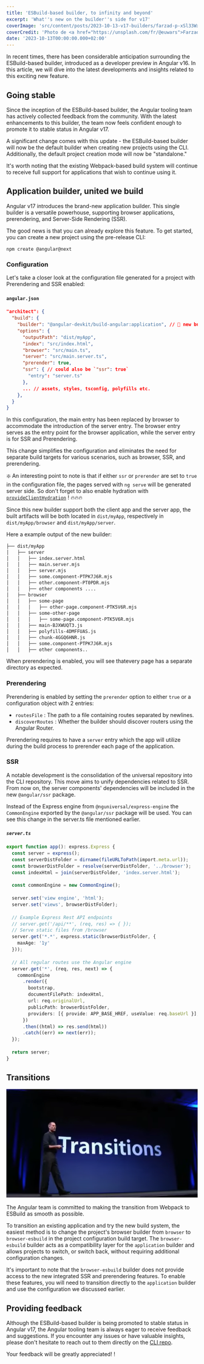 ```yaml
---
title: 'ESBuild-based builder, to infinity and beyond'
excerpt: 'What''s new on the builder''s side for v17'
coverImage: 'src/content/posts/2023-10-13-v17-builders/farzad-p-xSl33Wxyc-unsplash.jpg'
coverCredit: 'Photo de <a href="https://unsplash.com/fr/@euwars">Farzad</a> sur <a href="https://unsplash.com/fr/photos/p-xSl33Wxyc">Unsplash</a>"'
date: '2023-10-13T00:00:00.000+02:00'
---
```


In recent times, there has been considerable anticipation surrounding the ESBuild-based builder, introduced as a developer preview in Angular v16. In this article, we will dive into the latest developments and insights related to this exciting new feature.

## Going stable

Since the inception of the ESBuild-based builder, the Angular tooling team has actively collected feedback from the community. With the latest enhancements to this builder, the team now feels confident enough to promote it to stable status in Angular v17.

A significant change comes with this update - the ESBuild-based builder will now be the default builder when creating new projects using the CLI. Additionally, the default project creation mode will now be "standalone."

It's worth noting that the existing Webpack-based build system will continue to receive full support for applications that wish to continue using it.

## Application builder, united we build

Angular v17 introduces the brand-new application builder. This single builder is a versatile powerhouse, supporting browser applications, prerendering, and Server-Side Rendering (SSR).

The good news is that you can already explore this feature. To get started, you can create a new project using the pre-release CLI:

```text
npm create @angular@next
```

### Configuration

Let's take a closer look at the configuration file generated for a project with Prerendering and SSR enabled:

#### **`angular.json`**

```json
"architect": {
  "build": {
    "builder": "@angular-devkit/build-angular:application", // 🎉 new builder 🎉
    "options": {
      "outputPath": "dist/myApp",
      "index": "src/index.html",
      "browser": "src/main.ts",
      "server": "src/main.server.ts",
      "prerender": true, 
      "ssr": { // could also be `"ssr": true`
        "entry": "server.ts"
      },
      ... // assets, styles, tsconfig, polyfills etc.
    },
  }
}
```

In this configuration, the main entry has been replaced by browser to accommodate the introduction of the server entry. The browser entry serves as the entry point for the browser application, while the server entry is for SSR and Prerendering.

This change simplifies the configuration and eliminates the need for separate build targets for various scenarios, such as browser, SSR, and prerendering.

❇️ An interesting point to note is that if either `ssr` or `prerender` are set to `true` in the configuration file, the pages served with `ng serve` will be generated server side.
So don't forget to also enable hydration with [`provideClientHydration`](https://angular.io/api/platform-browser/provideClientHydration) ! 🔥🔥🔥

Since this new builder support both the client app and the server app, the built artifacts will be both located in `dist/myApp`, respectively in `dist/myApp/browser` and `dist/myApp/server`.

Here a example output of the new builder:

```text
├── dist/myApp
│   ├── server
│   │   ├── index.server.html
│   │   ├── main.server.mjs
│   │   ├── server.mjs
│   │   ├── some.component-PTPK7J6R.mjs
│   │   ├── other.component-PT0PDR.mjs
│   │   ├── other components ....
│   ├── browser
│   │   ├── some-page
│   │   │   ├── other-page.component-PTK5V6R.mjs
│   │   ├── some-other-page
│   │   │   ├── some-page.component-PTK5V6R.mjs
│   │   ├── main-BJXWUQT3.js
│   │   ├── polyfills-4DMFFUAS.js
│   │   ├── chunk-4GGQ6HNR.js
│   │   ├── some.component-PTPK7J6R.mjs
│   │   ├── other components..
```

When prerendering is enabled, you will see thatevery page has a separate directory as expected.

### Prerendering

Prerendering is enabled by setting the `prerender` option to either `true` or a configuration object with 2 entries:

* `routesFile` : The path to a file containing routes separated by newlines.
* `discoverRoutes` : Whether the builder should discover routers using the Angular Router.

Prerendering requires to have a `server` entry which the app will utilize during the build process to prerender each page of the application.

### SSR

A notable development is the consolidation of the universal repository into the CLI repository. This move aims to unify dependencies related to SSR. From now on, the server components' dependencies will be included in the new `@angular/ssr` package.

Instead of the Express engine from `@nguniversal/express-engine` the `CommonEngine` exported by the `@angular/ssr` package will be used. You can see this change in the server.ts file mentioned earlier.

#### *`server.ts`*

```ts
export function app(): express.Express {
  const server = express();
  const serverDistFolder = dirname(fileURLToPath(import.meta.url));
  const browserDistFolder = resolve(serverDistFolder, '../browser');
  const indexHtml = join(serverDistFolder, 'index.server.html');

  const commonEngine = new CommonEngine();

  server.set('view engine', 'html');
  server.set('views', browserDistFolder);

  // Example Express Rest API endpoints
  // server.get('/api/**', (req, res) => { });
  // Serve static files from /browser
  server.get('*.*', express.static(browserDistFolder, {
    maxAge: '1y'
  }));

  // All regular routes use the Angular engine
  server.get('*', (req, res, next) => {
    commonEngine
      .render({
        bootstrap,
        documentFilePath: indexHtml,
        url: req.originalUrl,
        publicPath: browserDistFolder,
        providers: [{ provide: APP_BASE_HREF, useValue: req.baseUrl }],
      })
      .then((html) => res.send(html))
      .catch((err) => next(err));
  });

  return server;
}
```

## Transitions

![Let's talk about transitions](/src/content/posts/2023-10-13-v17-builders/transitions.png)

The Angular team is committed to making the transition from Webpack to ESBuild as smooth as possible.

To transition an existing application and try the new build system, the easiest method is to change the project's browser builder from `browser` to `browser-esbuild` in the project configuration build target. The `browser-esbuild` builder acts as a compatibility layer for the `application` builder and allows projects to switch, or switch back, without requiring additional configuration changes.

It's important to note that the `browser-esbuild` builder does not provide access to the new integrated SSR and prerendering features. To enable these features, you will need to transition directly to the `application` builder and use the configuration we discussed earlier.

## Providing feedback

Although the ESBuild-based builder is being promoted to stable status in Angular v17, the Angular tooling team is always eager to receive feedback and suggestions. If you encounter any issues or have valuable insights, please don't hesitate to reach out to them directly on the [CLI repo](https://github.com/angular/angular-cli).

Your feedback will be greatly appreciated! !
